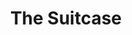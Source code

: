 ---
title: The Suitcase
authors:
- Sergei Dovlatov
year: 1986
goodreads: 153300
language: Russian
rating: 5
tags:
- Fiction
---